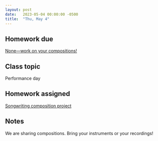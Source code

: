 ```yaml
---
layout: post
date:   2023-05-04 00:00:00 -0500
title:  "Thu, May 4"
---
```


## Homework due

[None—work on your compositions!](https://gmuedu-my.sharepoint.com/:b:/g/personal/mlavengo_gmu_edu/Ecu9DjxumaJHlsIwz8b-Pl4BVglynGzMpofEH-p44X7Zdg?e=yj2nXD)

## Class topic

Performance day

## Homework assigned

[Songwriting composition project](https://gmuedu-my.sharepoint.com/:b:/g/personal/mlavengo_gmu_edu/Ecu9DjxumaJHlsIwz8b-Pl4BVglynGzMpofEH-p44X7Zdg?e=yj2nXD)

## Notes

We are sharing compositions. Bring your instruments or your recordings!